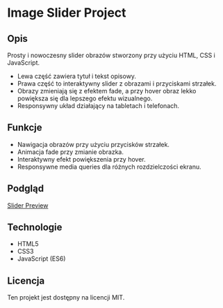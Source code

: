# Image Slider Project

## Opis
Prosty i nowoczesny slider obrazów stworzony przy użyciu HTML, CSS i JavaScript.  
- Lewa część zawiera tytuł i tekst opisowy.  
- Prawa część to interaktywny slider z obrazami i przyciskami strzałek.  
- Obrazy zmieniają się z efektem fade, a przy hover obraz lekko powiększa się dla lepszego efektu wizualnego.  
- Responsywny układ działający na tabletach i telefonach.

## Funkcje
- Nawigacja obrazów przy użyciu przycisków strzałek.  
- Animacja fade przy zmianie obrazka.  
- Interaktywny efekt powiększenia przy hover.  
- Responsywne media queries dla różnych rozdzielczości ekranu.

## Podgląd
[Slider Preview](https://slider-project-idkowiaak.netlify.app/)  


## Technologie
- HTML5  
- CSS3  
- JavaScript (ES6)

## Licencja
Ten projekt jest dostępny na licencji MIT.
